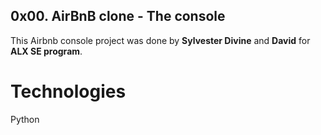 ## 0x00. AirBnB clone - The console
This Airbnb  console project was done by **Sylvester Divine** and **David** for **ALX SE program**.

# Technologies
Python
